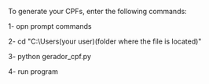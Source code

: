 To generate your CPFs, enter the following commands:

1- opn prompt commands

2- cd "C:\Users\(your user)\(folder where the file is located)"

3- python gerador_cpf.py

4- run program

